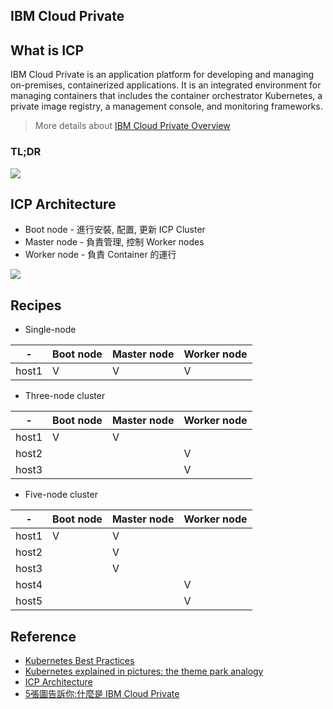 ## IBM Cloud Private

## What is ICP

IBM Cloud Private is an application platform for developing and managing on-premises, containerized applications. It is an integrated environment for managing containers that includes the container orchestrator Kubernetes, a private image registry, a management console, and monitoring frameworks.

> More details about [IBM Cloud Private Overview](https://www.ibm.com/support/knowledgecenter/en/SSBS6K_2.1.0.3/getting_started/introduction.html)

### TL;DR

![](https://www.ibm.com/blogs/think/tw-zh/wp-content/uploads/sites/13/2018/01/Think-blog-02.jpg)

## ICP Architecture

- Boot node - 進行安裝, 配置, 更新 ICP Cluster
- Master node - 負責管理, 控制 Worker nodes
- Worker node - 負責 Container 的運行

![](https://www.ibm.com/support/knowledgecenter/SSBS6K_2.1.0.3/images/architecture.jpg)

## Recipes 

- Single-node

| - | Boot node | Master node |  Worker node |
|---|------|--------|-------|
| host1 | V | V | V |

- Three-node cluster

| - | Boot node | Master node |  Worker node |
|---|------|--------|-------|
| host1 | V | V | |
| host2 |  |  | V |
| host3 |  |  | V |

- Five-node cluster

| - | Boot node | Master node | Worker node |
|---|------|--------|-------|
| host1 | V | V | |
| host2 |  | V |  |
| host3 |  | V |  |
| host4 |  |  | V |
| host5 |  |  | V |


## Reference

- [Kubernetes Best Practices](https://www.youtube.com/playlist?list=PLIivdWyY5sqL3xfXz5xJvwzFW_tlQB_GB)
- [Kubernetes explained in pictures: the theme park analogy](https://danlebrero.com/2018/07/09/kubernetes-explained-in-pictures-the-theme-park-analogy/)
- [ICP Architecture](https://www.ibm.com/support/knowledgecenter/en/SSBS6K_2.1.0.3/getting_started/architecture.html)
- [5張圖告訴你:什麼是 IBM Cloud Private](https://www.ibm.com/blogs/think/tw-zh/2018/01/17/5%E5%BC%B5%E5%9C%96%E5%91%8A%E8%A8%B4%E4%BD%A0%E4%BB%80%E9%BA%BC%E6%98%AF-ibm-cloud-private/)